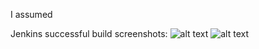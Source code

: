 I assumed 

Jenkins successful build screenshots:
![alt text](SuccessfulBuild1.JPG)
![alt text](SuccessfulBuild2.JPG)